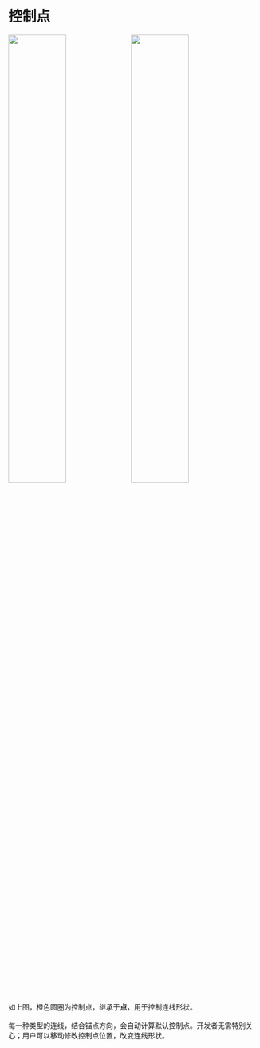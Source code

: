 # 控制点
<img  src="https://cdn.nlark.com/yuque/0/2019/png/179380/1571389800584-3823b65c-cf2a-45d9-88f6-6d8038a4372e.png" width="48%" height="auto">
<img  src="https://cdn.nlark.com/yuque/0/2019/png/179380/1571389818282-86dedc96-232d-4f9c-9699-3ff95163958c.png" width="48%" height="auto">

<br><br><br>
如上图，橙色圆圈为控制点，继承于**点**，用于控制连线形状。<br><br>
每一种类型的连线，结合锚点方向，会自动计算默认控制点。开发者无需特别关心；用户可以移动修改控制点位置，改变连线形状。